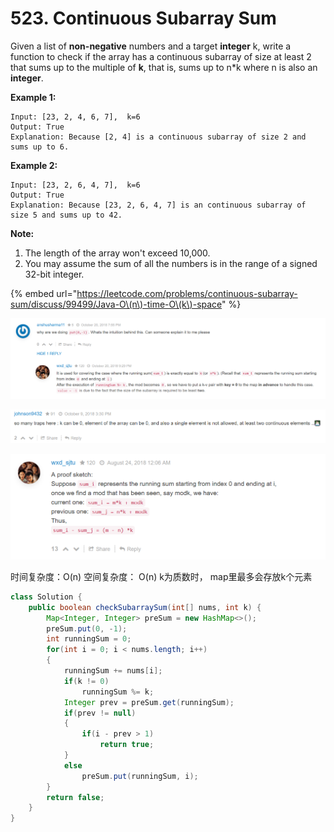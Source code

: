 # 523. Continuous Subarray Sum



Given a list of **non-negative** numbers and a target **integer** k, write a function to check if the array has a continuous subarray of size at least 2 that sums up to the multiple of **k**, that is, sums up to n\*k where n is also an **integer**.

**Example 1:**  


```text
Input: [23, 2, 4, 6, 7],  k=6
Output: True
Explanation: Because [2, 4] is a continuous subarray of size 2 and sums up to 6.
```

**Example 2:**  


```text
Input: [23, 2, 6, 4, 7],  k=6
Output: True
Explanation: Because [23, 2, 6, 4, 7] is an continuous subarray of size 5 and sums up to 42.
```

**Note:**  


1. The length of the array won't exceed 10,000.
2. You may assume the sum of all the numbers is in the range of a signed 32-bit integer.

{% embed url="https://leetcode.com/problems/continuous-subarray-sum/discuss/99499/Java-O\(n\)-time-O\(k\)-space" %}

![](../.gitbook/assets/image%20%289%29.png)

![](../.gitbook/assets/image%20%287%29.png)

![](../.gitbook/assets/image%20%282%29.png)

时间复杂度：O\(n\)  空间复杂度： O\(n\) k为质数时， map里最多会存放k个元素

```java
class Solution {
    public boolean checkSubarraySum(int[] nums, int k) {
        Map<Integer, Integer> preSum = new HashMap<>();
        preSum.put(0, -1);
        int runningSum = 0;
        for(int i = 0; i < nums.length; i++)
        {
            runningSum += nums[i];
            if(k != 0)
                runningSum %= k;
            Integer prev = preSum.get(runningSum);
            if(prev != null)
            {
                if(i - prev > 1)
                    return true;
            }
            else
                preSum.put(runningSum, i);
        }
        return false;
    }
}
```




